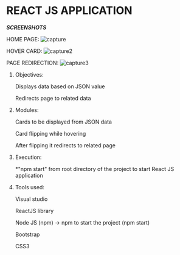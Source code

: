 # REACT JS APPLICATION

***SCREENSHOTS***

HOME PAGE:
![capture](https://user-images.githubusercontent.com/19771986/45359763-248d9280-b5eb-11e8-9542-78b48096df46.PNG)

HOVER CARD:
![capture2](https://user-images.githubusercontent.com/19771986/45359764-248d9280-b5eb-11e8-855a-54752de8bafc.PNG)

PAGE REDIRECTION:
![capture3](https://user-images.githubusercontent.com/19771986/45359762-23f4fc00-b5eb-11e8-8f19-aa85810bd5c5.PNG)



1. Objectives:

   Displays data based on JSON value  

   Redirects page to related data



2. Modules:

   Cards to be displayed from JSON data

   Card flipping while hovering

   After flipping it redirects to related page


3. Execution:

   *"npm start" from root directory of the project to start React JS application

  
4. Tools used:

   Visual studio

   ReactJS library

   Node JS (npm) -> npm to start the project (npm start)

   Bootstrap

   CSS3





